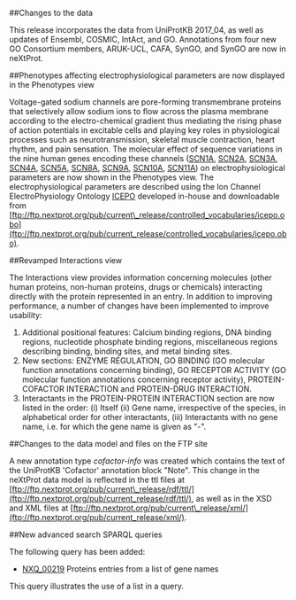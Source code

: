 ##Changes to the data

This release incorporates the data from UniProtKB 2017_04, as well as updates of Ensembl, COSMIC, IntAct, and GO. Annotations from four new GO Consortium members, ARUK-UCL, CAFA, SynGO, and SynGO are now in neXtProt.

##Phenotypes affecting electrophysiological parameters are now displayed in the Phenotypes view

Voltage-gated sodium channels are pore-forming transmembrane proteins that selectively allow sodium ions to flow across the plasma membrane according to the electro-chemical gradient thus mediating the rising phase of action potentials in excitable cells and playing key roles in physiological processes such as neurotransmission, skeletal muscle contraction, heart rhythm, and pain sensation. The molecular effect of sequence variations in the nine human genes encoding these channels ([SCN1A](/entry/NX_P35498/phenotypes), [SCN2A](/entry/NX_Q99250/phenotypes), [SCN3A](/entry/NX_Q9NY46/phenotypes), [SCN4A](/entry/NX_P35499/phenotypes), [SCN5A](/entry/NX_Q14524/phenotypes), [SCN8A](/entry/NX_Q9UQD0/phenotypes), [SCN9A](/entry/NX_Q15858/phenotypes), [SCN10A](/entry/NX_Q9Y5Y9/phenotypes), [SCN11A](/entry/NX_Q9UI33/phenotypes)) on electrophysiological parameters are now shown in the Phenotypes view. The electrophysiological parameters are described using the Ion Channel ElectroPhysiology Ontology [ICEPO](https://academic.oup.com/database/article-lookup/doi/10.1093/database/baw017) developed in-house and downloadable from [ftp://ftp.nextprot.org/pub/current\_release/controlled_vocabularies/icepo.obo](ftp://ftp.nextprot.org/pub/current_release/controlled_vocabularies/icepo.obo).

##Revamped Interactions view

The Interactions view provides information concerning molecules (other human proteins, non-human proteins, drugs or chemicals) interacting directly with the protein represented in an entry. In addition to improving performance, a number of changes have been implemented to improve usability:
1.	Additional positional features: Calcium binding regions, DNA binding regions, nucleotide phosphate binding regions, miscellaneous regions describing binding, binding sites, and metal binding sites.
2.	New sections: ENZYME REGULATION, GO BINDING (GO molecular function annotations concerning binding), GO RECEPTOR ACTIVITY (GO molecular function annotations concerning receptor activity), PROTEIN-COFACTOR INTERACTION and PROTEIN-DRUG INTERACTION.
3.	Interactants in the PROTEIN-PROTEIN INTERACTION section are now listed in the order: (i) Itself (ii) Gene name, irrespective of the species, in alphabetical order for other interactants, (iii) Interactants with no gene name, i.e. for which the gene name is given as &#34;-&#34;.

##Changes to the data model and files on the FTP site

A new annotation type _cofactor-info_ was created which contains the text of the UniProtKB &#39;Cofactor&#39; annotation block &#34;Note&#34;. This change in the neXtProt data model is reflected in the ttl files at [ftp://ftp.nextprot.org/pub/current\_release/rdf/ttl/](ftp://ftp.nextprot.org/pub/current_release/rdf/ttl/), as well as in the XSD and XML files at [ftp://ftp.nextprot.org/pub/current\_release/xml/](ftp://ftp.nextprot.org/pub/current_release/xml/).

##New advanced search SPARQL queries

The following query has been added:

* [NXQ_00219](/proteins/search?mode=advanced&queryId=NXQ_00219) Proteins entries from a list of gene names

This query illustrates the use of a list in a query. 
